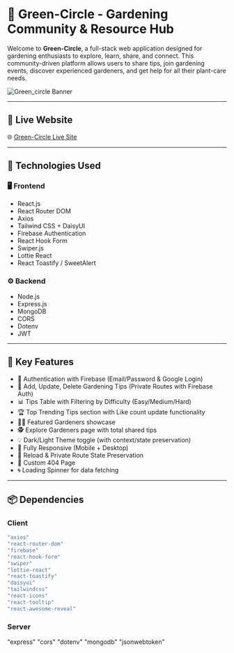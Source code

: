 # 🌿 Green-Circle - Gardening Community & Resource Hub

Welcome to **Green-Circle**, a full-stack web application designed for gardening enthusiasts to explore, learn, share, and connect. This community-driven platform allows users to share tips, join gardening events, discover experienced gardeners, and get help for all their plant-care needs.

![Green_circle Banner](https://i.ibb.co/n8ZwHCNS/garden.png) <!-- Replace with your actual deployed screenshot URL -->

---

## 🔗 Live Website

🌐 [Green-Circle Live Site](https://assignment-10-client-4fb64.web.app/)

---

## 🚀 Technologies Used

### 🖥️ Frontend

- React.js
- React Router DOM
- Axios
- Tailwind CSS + DaisyUI
- Firebase Authentication
- React Hook Form
- Swiper.js
- Lottie React
- React Toastify / SweetAlert

### ⚙️ Backend

- Node.js
- Express.js
- MongoDB
- CORS
- Dotenv
- JWT

---

## 🧩 Key Features

- 🔐 Authentication with Firebase (Email/Password & Google Login)
- 🌱 Add, Update, Delete Gardening Tips (Private Routes with Firebase Auth)
- 📊 Tips Table with Filtering by Difficulty (Easy/Medium/Hard)
- 🏆 Top Trending Tips section with Like count update functionality
- 🧑‍🌾 Featured Gardeners showcase
- 🕵️ Explore Gardeners page with total shared tips
- 💡 Dark/Light Theme toggle (with context/state preservation)
- 🧭 Fully Responsive (Mobile + Desktop)
- 🧭 Reload & Private Route State Preservation
- 🚫 Custom 404 Page
- 🌀 Loading Spinner for data fetching

---

## 📦 Dependencies

### Client

```bash
"axios"
"react-router-dom"
"firebase"
"react-hook-form"
"swiper"
"lottie-react"
"react-toastify"
"daisyui"
"tailwindcss"
"react-icons"
"react-tooltip"
"react-awesome-reveal"
```

### Server

"express"
"cors"
"dotenv"
"mongodb"
"jsonwebtoken"
